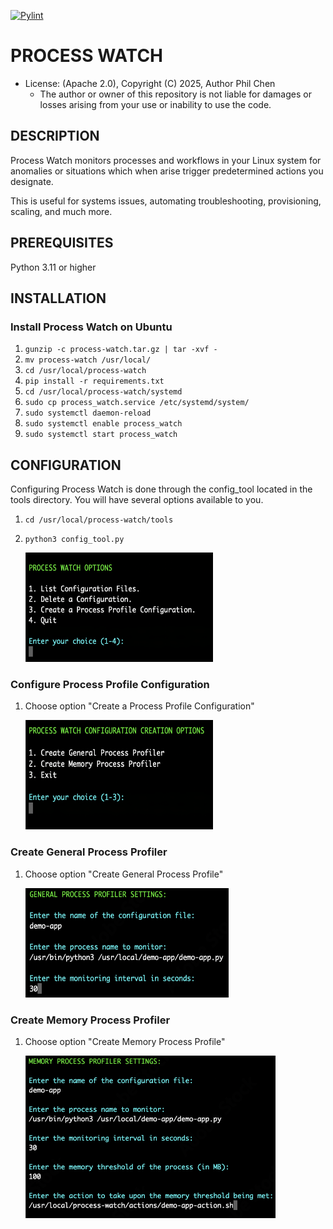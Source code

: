 [![Pylint](https://github.com/systemswatch/processwatch/actions/workflows/pylint.yml/badge.svg)](https://github.com/systemswatch/processwatch/actions/workflows/pylint.yml)

# PROCESS WATCH
* License: (Apache 2.0), Copyright (C) 2025, Author Phil Chen
    * The author or owner of this repository is not liable for damages or losses arising from your use or inability to use the code.

## DESCRIPTION
Process Watch monitors processes and workflows in your Linux system for anomalies or situations which when arise trigger predetermined actions you designate.

This is useful for systems issues, automating troubleshooting, provisioning, scaling, and much more.

## PREREQUISITES
Python 3.11 or higher

## INSTALLATION

### Install Process Watch on Ubuntu

1. `gunzip -c process-watch.tar.gz | tar -xvf - `
2. `mv process-watch /usr/local/`
3. `cd /usr/local/process-watch`
4. `pip install -r requirements.txt`
5. `cd /usr/local/process-watch/systemd`
6. `sudo cp process_watch.service /etc/systemd/system/`
7. `sudo systemctl daemon-reload`
8. `sudo systemctl enable process_watch`
9. `sudo systemctl start process_watch`

## CONFIGURATION

Configuring Process Watch is done through the config_tool located in the tools directory. You will have several options available to you.

1. `cd /usr/local/process-watch/tools`
2. `python3 config_tool.py`

    <img src="documentation/top-menu.png" alt="Config Tool Menu" width="300" height="175">

### Configure Process Profile Configuration

1. Choose option "Create a Process Profile Configuration"

    <img src="documentation/configuration-creation.png" alt="Config Tool Menu" width="300" height="175">

### Create General Process Profiler

1. Choose option "Create General Process Profile"

    <img src="documentation/general-process-profiler-settings.png" alt="Config Tool Menu" width="325" height="175">

### Create Memory Process Profiler

1. Choose option "Create Memory Process Profile"

    <img src="documentation/memory-process-profiler-settings.png" alt="Config Tool Menu" width="400" height="260">

